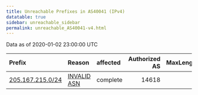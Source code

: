 ```yaml
---
title: Unreachable Prefixes in AS40041 (IPv4)
datatable: true
sidebar: unreachable_sidebar
permalink: unreachable_AS40041-v4.html
---
```


Data as of 2020-01-02 23:00:00 UTC


<div class="datatable-begin"></div>

| Prefix                                                     | Reason                                                                                                  | affected   |   Authorized AS |   MaxLength | Anchor                           |   unreachable /24s |
|:-----------------------------------------------------------|:--------------------------------------------------------------------------------------------------------|:-----------|----------------:|------------:|:---------------------------------|-------------------:|
| [205.167.215.0/24](https://stat.ripe.net/205.167.215.0/24) | [INVALID ASN](https://rpki-validator.ripe.net/announcement-preview?asn=AS40041&prefix=205.167.215.0/24) | complete   |           14618 |           0 | [ARIN](unreachable_ARIN-v4.html) |                  1 |

<div class="datatable-end"></div>